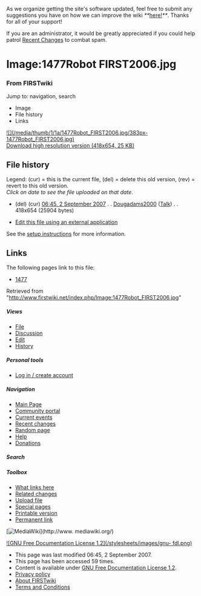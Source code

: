 As we organize getting the site's software updated, feel free to submit any
suggestions you have on how we can improve the wiki
_**_[here!](/index.php/User:Hallry/Suggestions "User:Hallry/Suggestions"
)_**_. Thanks for all of your support!

If you are an administrator, it would be greatly appreciated if you could help
patrol [Recent Changes](/index.php/Special:Recentchanges
"Special:Recentchanges" ) to combat spam.

# Image:1477Robot FIRST2006.jpg

### From FIRSTwiki

Jump to: navigation, search

  * Image
  * File history
  * Links

[![](/media/thumb/1/1a/1477Robot_FIRST2006.jpg/383px-
1477Robot_FIRST2006.jpg)](/media/1/1a/1477Robot_FIRST2006.jpg)  
[Download high resolution version (418x654, 25
KB)](/media/1/1a/1477Robot_FIRST2006.jpg)

## File history

Legend: (cur) = this is the current file, (del) = delete this old version,
(rev) = revert to this old version.  
_Click on date to see the file uploaded on that date_.

  * (del) (cur) [06:45, 2 September 2007](/media/1/1a/1477Robot_FIRST2006.jpg "/media/1/1a/1477Robot FIRST2006.jpg" ) . . [Dougadams2000](/index.php?title=User:Dougadams2000&action=edit "User:Dougadams2000" ) ([Talk](/index.php/User_talk:Dougadams2000 "User talk:Dougadams2000" )) . . 418x654 (25904 bytes)
  

  * [Edit this file using an external application](/index.php?title=Image:1477Robot_FIRST2006.jpg&action=edit&externaledit=true&mode=file "Image:1477Robot FIRST2006.jpg" )

See the [setup
instructions](http://meta.wikimedia.org/wiki/Help:External_editors
"http://meta.wikimedia.org/wiki/Help:External_editors" ) for more information.

## Links

The following pages link to this file:

  * [1477](/index.php/1477 "1477" )

Retrieved from
"<http://www.firstwiki.net/index.php/Image:1477Robot_FIRST2006.jpg>"

##### Views

  * [File](/index.php/Image:1477Robot_FIRST2006.jpg)
  * [Discussion](/index.php?title=Image_talk:1477Robot_FIRST2006.jpg&action=edit)
  * [Edit](/index.php?title=Image:1477Robot_FIRST2006.jpg&action=edit)
  * [History](/index.php?title=Image:1477Robot_FIRST2006.jpg&action=history)

##### Personal tools

  * [Log in / create account](/index.php?title=Special:Userlogin&returnto=Image:1477Robot_FIRST2006.jpg)

[](/index.php/Main_Page "Main Page" )

##### Navigation

  * [Main Page](/index.php/Main_Page)
  * [Community portal](/index.php/FIRSTwiki:Community_portal)
  * [Current events](/index.php/Current_events)
  * [Recent changes](/index.php/Special:Recentchanges)
  * [Random page](/index.php/Special:Random)
  * [Help](/index.php/FIRSTwiki:Help)
  * [Donations](/index.php/FIRSTwiki:Site_support)

##### Search



##### Toolbox

  * [What links here](/index.php/Special:Whatlinkshere/Image:1477Robot_FIRST2006.jpg)
  * [Related changes](/index.php/Special:Recentchangeslinked/Image:1477Robot_FIRST2006.jpg)
  * [Upload file](/index.php/Special:Upload)
  * [Special pages](/index.php/Special:Specialpages)
  * [Printable version](/index.php?title=Image:1477Robot_FIRST2006.jpg&printable=yes)
  * [Permanent link](/index.php?title=Image:1477Robot_FIRST2006.jpg&oldid=62834)

[![MediaWiki](/skins/common/images/poweredby_mediawiki_88x31.png)](http://www.
mediawiki.org/)

[![GNU Free Documentation License 1.2](/stylesheets/images/gnu-
fdl.png)](http://www.gnu.org/copyleft/fdl.html)

  * This page was last modified 06:45, 2 September 2007.
  * This page has been accessed 59 times.
  * Content is available under [GNU Free Documentation License 1.2](http://www.gnu.org/copyleft/fdl.html "http://www.gnu.org/copyleft/fdl.html" ).
  * [Privacy policy](/index.php/FIRSTwiki:Privacy_policy "FIRSTwiki:Privacy policy" )
  * [About FIRSTwiki](/index.php/FIRSTwiki:About "FIRSTwiki:About" )
  * [Terms and Conditions](/index.php/FIRSTwiki:Terms_and_conditions "FIRSTwiki:Terms and conditions" )


